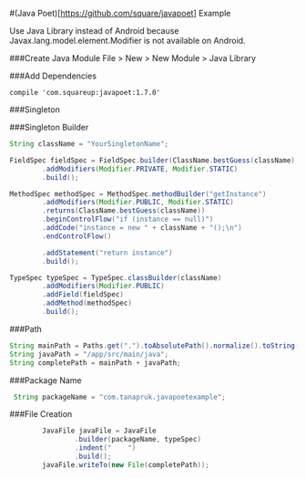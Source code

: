 
#(Java Poet)[https://github.com/square/javapoet] Example

Use Java Library instead of Android because 
Javax.lang.model.element.Modifier is not available on Android.

###Create Java Module
File > New > New Module > Java Library 

###Add Dependencies
```
compile 'com.squareup:javapoet:1.7.0'
```

###Singleton 

###Singleton Builder
```Java
String className = "YourSingletonName";

FieldSpec fieldSpec = FieldSpec.builder(ClassName.bestGuess(className), "instance")
        .addModifiers(Modifier.PRIVATE, Modifier.STATIC)
        .build();

MethodSpec methodSpec = MethodSpec.methodBuilder("getInstance")
        .addModifiers(Modifier.PUBLIC, Modifier.STATIC)
        .returns(ClassName.bestGuess(className))
        .beginControlFlow("if (instance == null)")
        .addCode("instance = new " + className + "();\n")
        .endControlFlow()

        .addStatement("return instance")
        .build();

TypeSpec typeSpec = TypeSpec.classBuilder(className)
        .addModifiers(Modifier.PUBLIC)
        .addField(fieldSpec)
        .addMethod(methodSpec)
        .build();
```

###Path
```Java
String mainPath = Paths.get(".").toAbsolutePath().normalize().toString();
String javaPath = "/app/src/main/java";
String completePath = mainPath + javaPath;
```

###Package Name
```Java
 String packageName = "com.tanapruk.javapoetexample";
 ```
        
###File Creation
```Java
        JavaFile javaFile = JavaFile
                .builder(packageName, typeSpec)
                .indent("    ")
                .build();
        javaFile.writeTo(new File(completePath));
```

